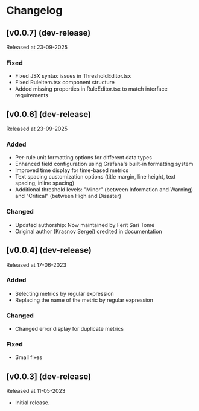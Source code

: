 # Changelog

## [v0.0.7] (dev-release)

Released at 23-09-2025

### Fixed

- Fixed JSX syntax issues in ThresholdEditor.tsx
- Fixed RuleItem.tsx component structure
- Added missing properties in RuleEditor.tsx to match interface requirements

## [v0.0.6] (dev-release)

Released at 23-09-2025

### Added

- Per-rule unit formatting options for different data types
- Enhanced field configuration using Grafana's built-in formatting system
- Improved time display for time-based metrics
- Text spacing customization options (title margin, line height, text spacing, inline spacing)
- Additional threshold levels: "Minor" (between Information and Warning) and "Critical" (between High and Disaster)

### Changed

- Updated authorship: Now maintained by Ferit Sari Tomé
- Original author (Krasnov Sergei) credited in documentation

## [v0.0.4] (dev-release)

Released at 17-06-2023

### Added

- Selecting metrics by regular expression
- Replacing the name of the metric by regular expression

### Changed

- Changed error display for duplicate metrics

### Fixed

- Small fixes

## [v0.0.3] (dev-release)

Released at 11-05-2023

* Initial release.